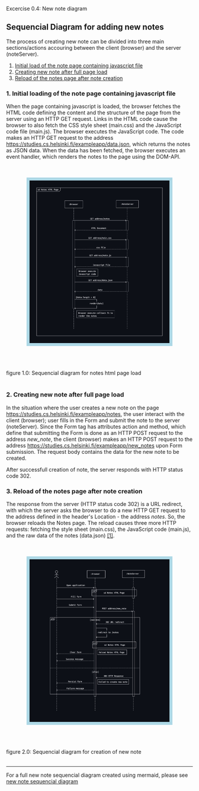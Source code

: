 Excercise 0.4: New note diagram

## Sequencial Diagram for adding new notes

The process of creating new note can be divided into three main sections/actions accouring between the client (browser) and the server (noteServer).

1. [Initial load of the note page containing javascript file](#1-initial-loading-of-the-note-page-containing-javascript-file)
2. [Creating new note after full page load](#2-creating-new-note-after-full-page-load)
3. [Reload of the notes page after note creation](#3-reload-of-the-notes-page-after-note-creation)

### 1. Initial loading of the note page containing javascript file

When the page containing javascript is loaded, the browser fetches the HTML code defining the content and the structure of the page from the server using an HTTP GET request. Links in the HTML code cause the browser to also fetch the CSS style sheet (main.css) and the  JavaScript code file (main.js). The browser executes the JavaScript code. The code makes an HTTP GET request to the address <https://studies.cs.helsinki.fi/exampleapp/data.json>, which returns the notes as JSON data. When the data has been fetched, the browser executes an event handler, which renders the notes to the page using the DOM-API.


<br>
<br>
<div style="display: flex; flex-direction: column; gap: 4rem;">
<img src="asset/html-page-load.jpg" alt="Sequencial diagram for creation of new note after full page load" width="75%" style="border: 8px solid lightblue; margin-inline: auto;">
<span>figure 1.0: Sequencial diagram for notes html page load <span>
</div>
<br>

### 2. Creating new note after full page load

In the situation where the user creates a new note on the page <https://studies.cs.helsinki.fi/exampleapp/notes>, the user interact with the client (browser); user fills in the Form and submit the note to the server (noteServer). Since the Form tag has attributes action and method, which define that submitting the Form is done as an HTTP POST request to the address _new\_note_, the client (browser) makes an HTTP POST request to the address <https://studies.cs.helsinki.fi/exampleapp/new_notes> upon Form submission. The request body contains the data for the new note to be created.

After successfull creation of note, the server responds with HTTP status code 302.

### 3. Reload of the notes page after note creation

The response from the server (HTTP status code 302) is a URL redirect, with which the server asks the browser to do a new HTTP GET request to the address defined in the header's Location - the address _notes_. So, the browser reloads the Notes page. The reload causes three more HTTP requests: fetching the style sheet (main.css), the JavaScript code (main.js), and the raw data of the notes (data.json) [[1]](#1-initial-loading-of-the-note-page-containing-javascript-file).

<br>
<br>
<div style="display: flex; flex-direction: column; gap: 4rem;">
<img src="asset/new-note-diagram.jpg" alt="Sequencial diagram for creation of new note after full page load" width="75%" style="border: 8px solid lightblue; margin-inline: auto;">
<span>figure 2.0: Sequencial diagram for creation of new note <span>
</div>
<br>

---
For a full new note sequencial diagram created using mermaid, please see [new note sequencial diagram](sequencial-diagram/new-note-diagram.md)


